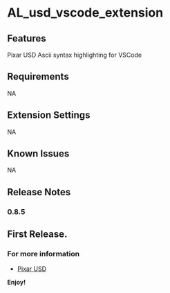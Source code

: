 # AL_usd_vscode_extension

## Features

Pixar USD Ascii syntax highlighting for VSCode

## Requirements

NA

## Extension Settings

NA

## Known Issues

NA

## Release Notes

### 0.8.5

First Release.
-----------------------------------------------------------------------------------------------------------

### For more information

* [Pixar USD](http://openusd.org)

**Enjoy!**
